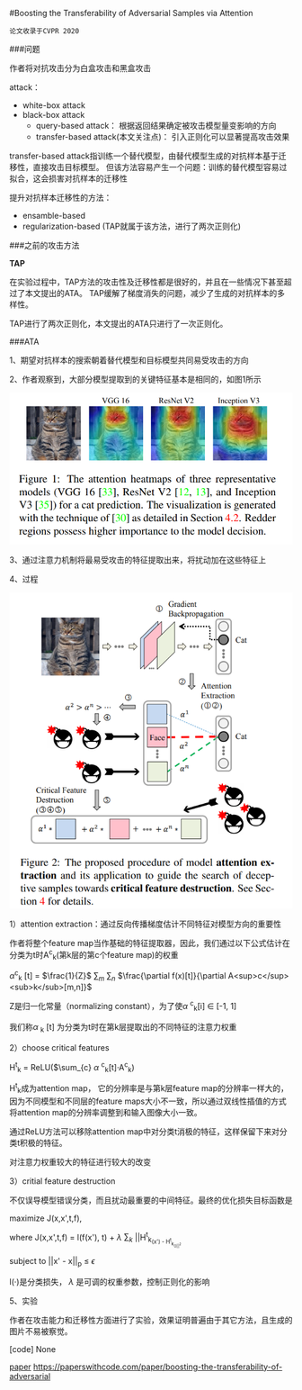 #Boosting the Transferability of Adversarial Samples via Attention

`论文收录于CVPR 2020`

###问题

作者将对抗攻击分为白盒攻击和黑盒攻击

attack：
  - white-box attack
  - black-box attack
    - query-based attack： 根据返回结果确定被攻击模型量变影响的方向
    - transfer-based attack(本文关注点)： 引入正则化可以显著提高攻击效果
  
transfer-based attack指训练一个替代模型，由替代模型生成的对抗样本基于迁移性，直接攻击目标模型。
但该方法容易产生一个问题：训练的替代模型容易过拟合，这会损害对抗样本的迁移性

提升对抗样本迁移性的方法：
  - ensamble-based
  - regularization-based (TAP就属于该方法，进行了两次正则化)

###之前的攻击方法

**TAP**

在实验过程中，TAP方法的攻击性及迁移性都是很好的，并且在一些情况下甚至超过了本文提出的ATA。
TAP缓解了梯度消失的问题，减少了生成的对抗样本的多样性。

TAP进行了两次正则化，本文提出的ATA只进行了一次正则化。

###ATA

1、期望对抗样本的搜索朝着替代模型和目标模型共同易受攻击的方向

2、作者观察到，大部分模型提取到的关键特征基本是相同的，如图1所示

![img_1.png](../img/img_1.png)

3、通过注意力机制将最易受攻击的特征提取出来，将扰动加在这些特征上

4、过程

![img_2.png](../img/img_2.png)

1）attention extraction：通过反向传播梯度估计不同特征对模型方向的重要性

作者将整个feature map当作基础的特征提取器，因此，我们通过以下公式估计在分类为t时A<sup>c</sup><sub>k</sub>(第k层的第c个feature map)的权重

$\alpha$<sup>c</sup><sub>k</sub> [t] = $\frac{1}{Z}$ $\sum_{m}$ $\sum_{n}$ $\frac{\partial f(x)[t]}{\partial A<sup>c</sup><sub>k</sub>[m,n]}$

Z是归一化常量（normalizing constant），为了使$\alpha$ <sup>c</sup><sub>k</sub>[i] $\in$ [-1, 1]

我们称$\alpha$ <sub>k</sub> [t] 为分类为t时在第k层提取出的不同特征的注意力权重

2）choose critical features

H<sup>t</sup><sub>k</sub> = ReLU($\sum_{c} $\alpha$ <sup>c</sup><sub>k</sub>[t]·A<sup>c</sup><sub>k</sub>)

H<sup>t</sup><sub>k</sub>成为attention map， 它的分辨率是与第k层feature map的分辨率一样大的，因为不同模型和不同层的feature maps大小不一致，所以通过双线性插值的方式
将attention map的分辨率调整到和输入图像大小一致。

通过ReLU方法可以移除attention map中对分类t消极的特征，这样保留下来对分类t积极的特征。

对注意力权重较大的特征进行较大的改变

3）critial feature destruction

不仅误导模型错误分类，而且扰动最重要的中间特征。最终的优化损失目标函数是

maximize J(x,x',t,f),

where J(x,x',t,f) = l(f(x'), t) + $\lambda$ $\sum_{k}$ ||H<sup>t</sup><sub>k<sub>(x') - H<sup>t</sup><sub>k<sub>()||<sup>2</sup>

subject to ||x' - x||<sub>p</sub> $\leq$ $\epsilon$

l(·)是分类损失， $\lambda$ 是可调的权重参数，控制正则化的影响

5、实验

作者在攻击能力和迁移性方面进行了实验，效果证明普遍由于其它方法，且生成的图片不易被察觉。


[code] None

[paper](https://paperswithcode.com/paper/boosting-the-transferability-of-adversarial) https://paperswithcode.com/paper/boosting-the-transferability-of-adversarial